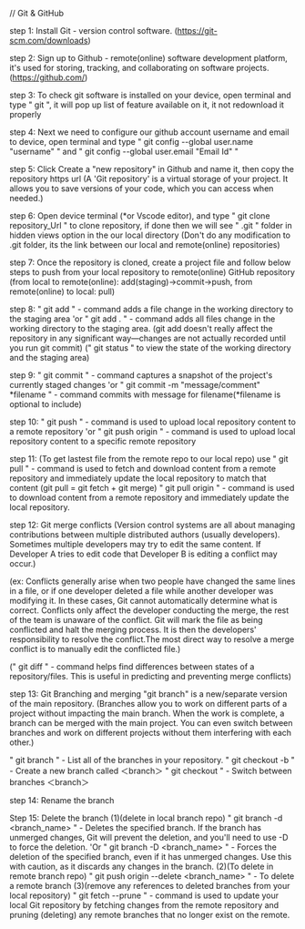 // Git & GitHub

step 1: Install Git - version control software. (https://git-scm.com/downloads)

step 2: Sign up to Github - remote(online) software development platform, it's used for storing, tracking, and collaborating on software projects. (https://github.com/)

step 3: To check git software is installed on your device, open terminal and type " git ", it will pop up list of feature available on it, it not redownload it properly

step 4: Next we need to configure our github account username and email to device, 
open terminal and type " git config --global user.name "username" " and 
" git config --global user.email "Email Id" "

step 5: Click Create a "new repository" in Github and name it, then copy the repository https url 
(A 'Git repository' is a virtual storage of your project. It allows you to save versions of your code, which you can access when needed.)

step 6: Open device terminal (*or Vscode editor), and type " git clone repository_Url " to clone repository, if done then we will see " .git " folder in hidden views option in the our local directory
(Don't do any modification to .git folder, its the link between our local and remote(online) repositories)  

step 7: Once the repository is cloned, create a project file and follow below steps to push from your local repository to remote(online) GitHub repository 
(from local to remote(online): add(staging)->commit->push, from remote(online) to local: pull)

step 8: " git add <file> " - command adds a file change in the working directory to the staging area 'or 
        " git add . "      - command adds all files change in the working directory to the staging area.
(git add doesn't really affect the repository in any significant way—changes are not actually recorded until you run git commit)
(" git status " to view the state of the working directory and the staging area)

step 9: " git commit " - command captures a snapshot of the project's currently staged changes 'or
        " git commit -m "message/comment" *filename " - command commits with message for filename(*filename is optional to include)

step 10: " git push " - command is used to upload local repository content to a remote repository 'or
         " git push origin <branch> " - command is used to upload local repository content to a specific remote <branch> repository

step 11: (To get lastest file from the remote repo to our local repo) use
        " git pull " - command is used to fetch and download content from a remote repository and immediately update the local repository to match that content (git pull = git fetch + git merge) 
        " git pull origin <branch> " - command is used to download content from a remote <branch> repository and immediately update the local repository.

step 12: Git merge conflicts
(Version control systems are all about managing contributions between multiple distributed authors (usually developers).
Sometimes multiple developers may try to edit the same content. 
If Developer A tries to edit code that Developer B is editing a conflict may occur.)

(ex: Conflicts generally arise when two people have changed the same lines in a file, or if one developer deleted a file while another developer was modifying it. In these cases, Git cannot automatically determine what is correct. Conflicts only affect the developer conducting the merge, the rest of the team is unaware of the conflict. Git will mark the file as being conflicted and halt the merging process. It is then the developers' responsibility to resolve the conflict.The most direct way to resolve a merge conflict is to manually edit the conflicted file.)

(" git diff " - command helps find differences between states of a repository/files. This is useful in predicting and preventing merge conflicts)

step 13: Git Branching and merging
"git branch" is a new/separate version of the main repository.
(Branches allow you to work on different parts of a project without impacting the main branch.
When the work is complete, a branch can be merged with the main project.
You can even switch between branches and work on different projects without them interfering with each other.)

" git branch " - List all of the branches in your repository.
" git checkout -b <branch> " - Create a new branch called ＜branch＞
" git checkout <branch> " - Switch between branches ＜branch＞

step 14: Rename the branch


Step 15: Delete the branch
(1)(delete in local branch repo)
" git branch -d <branch_name> " - Deletes the specified branch. If the branch has unmerged changes, Git will prevent the deletion,   and you'll need to use -D to force the deletion. 'Or
" git branch -D <branch_name> " - Forces the deletion of the specified branch, even if it has unmerged changes. Use this with caution, as it discards any changes in the branch.
(2)(To delete in remote branch repo)
" git push origin --delete <branch_name> " - To delete a remote branch
(3)(remove any references to deleted branches from your local repository)
" git fetch --prune " - command is used to update your local Git repository by fetching changes from the remote repository and pruning (deleting) any remote branches that no longer exist on the remote.




